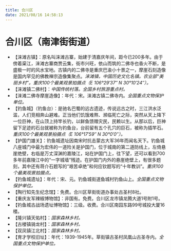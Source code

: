 ```yaml
---
title: 合川区
date: 2021/08/16 14:58:13
---
```


# 合川区（南津街街道）
* 【涞滩古镇】：原名叫涞滩古寨，始建于清嘉庆年间，距今已200多年。由于傍着渠江，涞滩古寨商贾云集，街市兴旺，依山而筑的二佛寺也香火不断，是盛极一时的风水宝地。古镇内的二佛寺是重庆巴渝小十景之一，摩崖石刻造像是国内罕见的佛教禅宗造像集聚点。*涞滩镇，中国历史文化名镇。农业部“美丽乡村”。重庆100个最美观景拍摄点（E 106°29′37″ N 30°10′24″）。*
* 【涞滩镇二佛村】：*中国传统村落。全国乡村旅游重点村。*
* 【涞滩二佛寺摩崖造像】：年代：宋。涞滩古镇二佛寺内。*全国重点文物保护单位。*
* 【钓鱼城】（钓鱼台）：是驰名巴蜀的远古遗迹，传说远古之时，三江洪水泛滥，人们竞相奔山避难。正当他们饥饿难熬、濒临死亡之际，突然从天上降下一位巨神，在山顶上持竿长钓，以鲜鱼馈赠灾民，民赖以生。从那以后，巨神留下足迹的石台就被称为钓鱼台，台前留有五个孔穴的巨石，被称为插竿石。*重庆100个最美观景拍摄点（E 106°17′59″ N 30°0′0″）。*
* 【护国门雄关】：钓鱼城遗址因南宋时抗击蒙古大军36年而闻名天下。钓鱼城八座城门中最为宏伟的一道险关是护国门，位于城南的第二道防线上，左倚悬崖绝壁，右临是万丈深渊的嘉陵江，站在护国门上，往下望，还可以看到700多年前嘉陵江中的“一字城墙”残迹。在护国门内外的悬崖绝壁上，有很多题刻，其中还有蒋介石题写的“艰苦卓绝”和何应钦题写的“十年教训”。*重庆100个最美观景拍摄点。*
* 【钓鱼城遗址】：年代：宋、元。钓鱼城街道鱼城村钓鱼山上。*全国重点文物保护单位。*
* 【陶行知先生纪念馆】：免费。合川区草街街道办事处古圣村8社。
* 【重庆友军辣椒博物馆】：非国有。免费。合川区龙市镇龙腾大道1号附1号。
* 【钓鱼城古战场遗址博物馆】：三级。收费。合川区南园东路99号城投大厦16楼。
* 【隆兴镇天佑村】：*国家森林乡村。*
* 【古楼镇骑龙村】：*国家森林乡村。*
* 【双凤镇江北村】：*国家森林乡村。*
* 【育才学校旧址】：年代：1939-1945年。草街镇古圣村凤凰山古圣寺内。*全国重点文物保护单位。*